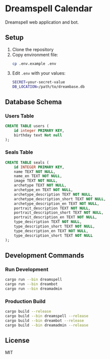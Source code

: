 # Dreamspell Calendar

Dreamspell web application and bot.

## Setup

1. Clone the repository
2. Copy environment file:
   ```bash
   cp .env.example .env
   ```
3. Edit `.env` with your values:
   ```bash
   SECRET=your-secret-value
   DB_LOCATION=/path/to/dreambase.db
   ```

## Database Schema

### Users Table
```sql
CREATE TABLE users (
    id integer PRIMARY KEY,
    birthday text Not null
);
```

### Seals Table
```sql
CREATE TABLE seals (
    id INTEGER PRIMARY KEY,
    name TEXT NOT NULL,
    name_en TEXT NOT NULL,
    image TEXT NOT NULL,
    archetype TEXT NOT NULL,
    archetype_en TEXT NOT NULL,
    archetype_description TEXT NOT NULL,
    archetype_description_short TEXT NOT NULL,
    archetype_description_en TEXT NOT NULL,
    portrait_description TEXT NOT NULL,
    portrait_description_short TEXT NOT NULL,
    portrait_description_en TEXT NOT NULL,
    type_description TEXT NOT NULL,
    type_description_short TEXT NOT NULL,
    type_description_en TEXT NOT NULL,
    type_description_short TEXT NOT NULL
);
```

## Development Commands

### Run Development
```bash
cargo run --bin dreamspell
cargo run --bin dreambot
cargo run --bin dreamadmin
```

### Production Build
```bash
cargo build --release
cargo build --bin dreamspell --release
cargo build --bin dreambot --release
cargo build --bin dreamadmin --release
```

## License

MIT
